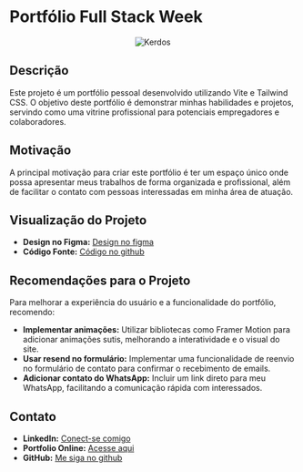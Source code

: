 # Portfólio Full Stack Week

<p align="center">
    <img src="https://i.pinimg.com/originals/ad/c7/b8/adc7b879d16260be6c498ee026987c82.png" alt="Kerdos">
</p>

## Descrição

Este projeto é um portfólio pessoal desenvolvido utilizando Vite e Tailwind CSS. O objetivo deste portfólio é demonstrar minhas habilidades e projetos, servindo como uma vitrine profissional para potenciais empregadores e colaboradores.

## Motivação

A principal motivação para criar este portfólio é ter um espaço único onde possa apresentar meus trabalhos de forma organizada e profissional, além de facilitar o contato com pessoas interessadas em minha área de atuação.

## Visualização do Projeto

- **Design no Figma:** [Design no figma](https://www.figma.com/design/d9YIQ93OuZ1SYa5rWUts1w/portfolio?node-id=1-26&t=uQ27WPAD9E8BUw0U-0)
- **Código Fonte:** [Código no github](https://github.com/MatheusAltraoFSC/Portfolio)

## Recomendações para o Projeto

Para melhorar a experiência do usuário e a funcionalidade do portfólio, recomendo:

- **Implementar animações:** Utilizar bibliotecas como Framer Motion para adicionar animações sutis, melhorando a interatividade e o visual do site.
- **Usar resend no formulário:** Implementar uma funcionalidade de reenvio no formulário de contato para confirmar o recebimento de emails.
- **Adicionar contato do WhatsApp:** Incluir um link direto para meu WhatsApp, facilitando a comunicação rápida com interessados.

## Contato

- **LinkedIn:** [Conect-se comigo](https://www.linkedin.com/in/matheus-altrao/)
- **Portfolio Online:** [Acesse aqui](https://www.matheusaltrao.dev/)
- **GitHub:** [Me siga no github](https://github.com/MatheusAltrao)
